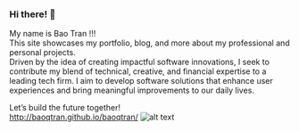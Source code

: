 ### Hi there! 👋

<!--
**baoqtran/baoqtran** is a ✨ _special_ ✨ repository because its `README.md` (this file) appears on your GitHub profile.

Here are some ideas to get you started:

- 🔭 I’m currently working on ...
- 🌱 I’m currently learning ...
- 👯 I’m looking to collaborate on ...
- 🤔 I’m looking for help with ...
- 💬 Ask me about ...
- 📫 How to reach me: ...
- 😄 Pronouns: ...
- ⚡ Fun fact: ...
-->
My name is Bao Tran !!!<br />
This site showcases my portfolio, blog, and more about my professional and personal projects.<br />
Driven by the idea of creating impactful software innovations, I seek to contribute my blend of technical, creative, and financial expertise to a leading tech firm. I aim to develop software solutions that enhance user experiences and bring meaningful improvements to our daily lives.

Let’s build the future together!<br />
http://baoqtran.github.io/baoqtran/
<img src="Cover.png" alt="alt text" title="Cover" />
